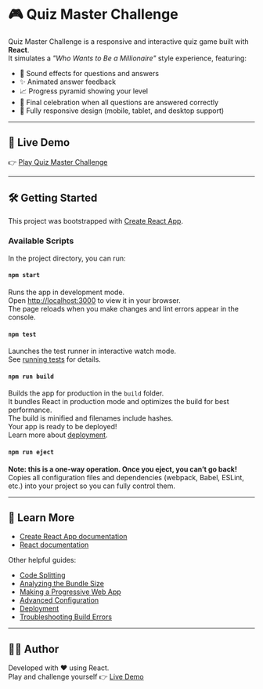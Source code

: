 # 🎮 Quiz Master Challenge

Quiz Master Challenge is a responsive and interactive quiz game built with **React**.  
It simulates a *"Who Wants to Be a Millionaire"* style experience, featuring:

- 🎵 Sound effects for questions and answers  
- ✨ Animated answer feedback  
- 📈 Progress pyramid showing your level  
- 🎉 Final celebration when all questions are answered correctly  
- 📱 Fully responsive design (mobile, tablet, and desktop support)

---

## 🚀 Live Demo

👉 [Play Quiz Master Challenge](https://quiz-master-challenge.vercel.app/)

---

## 🛠️ Getting Started

This project was bootstrapped with [Create React App](https://github.com/facebook/create-react-app).

### Available Scripts

In the project directory, you can run:

#### `npm start`
Runs the app in development mode.  
Open [http://localhost:3000](http://localhost:3000) to view it in your browser.  
The page reloads when you make changes and lint errors appear in the console.

#### `npm test`
Launches the test runner in interactive watch mode.  
See [running tests](https://facebook.github.io/create-react-app/docs/running-tests) for details.

#### `npm run build`
Builds the app for production in the `build` folder.  
It bundles React in production mode and optimizes the build for best performance.  
The build is minified and filenames include hashes.  
Your app is ready to be deployed!  
Learn more about [deployment](https://facebook.github.io/create-react-app/docs/deployment).

#### `npm run eject`
**Note: this is a one-way operation. Once you eject, you can’t go back!**  
Copies all configuration files and dependencies (webpack, Babel, ESLint, etc.) into your project so you can fully control them.

---

## 📖 Learn More

- [Create React App documentation](https://facebook.github.io/create-react-app/docs/getting-started)  
- [React documentation](https://reactjs.org/)  

Other helpful guides:  
- [Code Splitting](https://facebook.github.io/create-react-app/docs/code-splitting)  
- [Analyzing the Bundle Size](https://facebook.github.io/create-react-app/docs/analyzing-the-bundle-size)  
- [Making a Progressive Web App](https://facebook.github.io/create-react-app/docs/making-a-progressive-web-app)  
- [Advanced Configuration](https://facebook.github.io/create-react-app/docs/advanced-configuration)  
- [Deployment](https://facebook.github.io/create-react-app/docs/deployment)  
- [Troubleshooting Build Errors](https://facebook.github.io/create-react-app/docs/troubleshooting#npm-run-build-fails-to-minify)  

---

## 👨‍💻 Author

Developed with ❤️ using React.  
Play and challenge yourself 👉 [Live Demo](https://quiz-master-challenge.vercel.app/)

